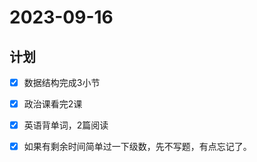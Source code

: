 # 2023-09-16

## 计划
- [x] 数据结构完成3小节
- [x] 政治课看完2课
- [x] 英语背单词，2篇阅读  
- [x] 如果有剩余时间简单过一下级数，先不写题，有点忘记了。 




